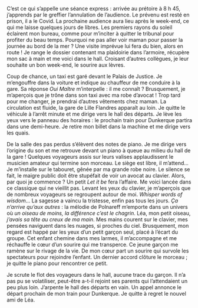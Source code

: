 C’est ce qui s’appelle une séance express : arrivée au prétoire à 8 h 45, j’apprends par le greffier l’annulation de l’audience. Le prévenu est resté en prison, il a le Covid. La prochaine audience aura lieu après le week-end, ce qui me laisse quelques jours de libres. Les premiers rayons du soleil éclairent mon bureau, comme pour m’inciter à quitter le tribunal pour profiter du beau temps. Pourquoi ne pas aller voir maman pour passer la journée au bord de la mer ? Une visite imprévue lui fera du bien, alors en route ! Je range le dossier contenant ma plaidoirie dans l’armoire, récupère mon sac à main et me voici dans le hall. Croisant d’autres collègues, je leur souhaite un bon week-end, le sourire aux lèvres. 

Coup de chance, un taxi est garé devant le Palais de Justice. Je m’engouffre dans la voiture et indique au chauffeur de me conduire à la gare. Sa réponse *Oui Maître* m’interpelle : il me connaît ? Brusquement, je m’aperçois que je trône dans son taxi avec ma robe d’avocat ! Trop tard pour me changer, je prendrai d’autres vêtements chez maman. La circulation est fluide, la gare de Lille Flandres apparaît au loin. Je quitte le véhicule à l’arrêt minute et me dirige vers le hall des départs. Je lève les yeux vers le panneau des horaires : le prochain train pour Dunkerque partira dans une demi-heure. Je retire mon billet dans la machine et me dirige vers les quais.

De la salle des pas perdus s’élèvent des notes de piano. Je me dirige vers l’origine du son et me retrouve devant un piano à queue au milieu du hall de la gare ! Quelques voyageurs assis sur leurs valises applaudissent le musicien amateur qui termine son morceau. Le siège est libre, il m’attend... Je m’installe sur le tabouret, gênée par ma grande robe noire. Le silence se fait, le maigre public doit être stupéfait de voir un avocat au clavier. Alors, par quoi je commence ? Un petit *Let it be* fera l’affaire. Me voici lancée dans ce classique qui ne vieillit pas. Levant les yeux du clavier, je m’aperçois que de nombreux voyageurs se regroupent autour de moi. *Whisper words of wisdom*... La sagesse a vaincu la tristesse, enfin pas tous les jours. *Ça n’arrive qu’aux autres* : la mélodie de Polnareff m’emporte dans un univers où *un oiseau de moins, la différence c’est le chagrin*. Léa, mon petit oiseau, *j’avais sa tête au creux de ma main*. Mes mains courent sur le clavier, mes pensées naviguent dans les nuages, si proches du ciel. Brusquement, mon regard est happé par les yeux d’un petit garçon seul, placé à l’écart du groupe. Cet enfant chemine dans mes larmes, il m’accompagne et me réchauffe le cœur d’un sourire qui me transperce. Ce jeune garçon me ramène sur le rivage de la vie. De mon cœur part un sourire qui survole les spectateurs pour rejoindre l’enfant. Un dernier accord clôture le morceau ; je quitte le piano pour rencontrer ce petit.

Je scrute le flot des voyageurs dans le hall, aucune trace du garçon. Il n’a pas pu se volatiliser, peut-être a-t-il rejoint ses parents qui l’attendaient un peu plus loin. J’arpente le hall des départs en vain. Un appel annonce le départ prochain de mon train pour Dunkerque. Je quitte à regret le nouvel ami de Léa.
